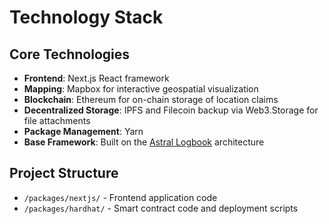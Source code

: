 # Technology Stack

## Core Technologies

- **Frontend**: Next.js React framework
- **Mapping**: Mapbox for interactive geospatial visualization
- **Blockchain**: Ethereum for on-chain storage of location claims
- **Decentralized Storage**: IPFS and Filecoin backup via Web3.Storage for file attachments
- **Package Management**: Yarn
- **Base Framework**: Built on the [Astral Logbook](https://github.com/DecentralizedGeo/astral-logbook) architecture

## Project Structure
- `/packages/nextjs/` - Frontend application code
- `/packages/hardhat/` - Smart contract code and deployment scripts